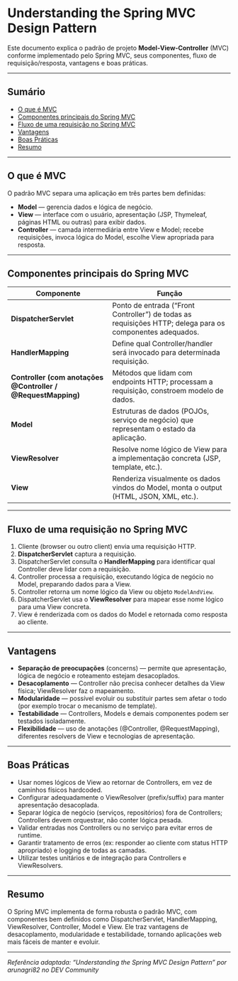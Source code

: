 # Understanding the Spring MVC Design Pattern

Este documento explica o padrão de projeto **Model‑View‑Controller** (MVC) conforme implementado pelo Spring MVC, seus componentes, fluxo de requisição/resposta, vantagens e boas práticas.

---

## Sumário

- [O que é MVC](#o-que-é-mvc)  
- [Componentes principais do Spring MVC](#componentes-principais-do-spring-mvc)  
- [Fluxo de uma requisição no Spring MVC](#fluxo-de-uma-requisição-no-spring-mvc)  
- [Vantagens](#vantagens)  
- [Boas Práticas](#boas-práticas)  
- [Resumo](#resumo)  

---

## O que é MVC

O padrão MVC separa uma aplicação em três partes bem definidas:

- **Model** — gerencia dados e lógica de negócio.  
- **View** — interface com o usuário, apresentação (JSP, Thymeleaf, páginas HTML ou outras) para exibir dados.  
- **Controller** — camada intermediária entre View e Model; recebe requisições, invoca lógica do Model, escolhe View apropriada para resposta.  

---

## Componentes principais do Spring MVC

| Componente | Função |
|---|---|
| **DispatcherServlet** | Ponto de entrada (“Front Controller”) de todas as requisições HTTP; delega para os componentes adequados. |
| **HandlerMapping** | Define qual Controller/handler será invocado para determinada requisição. |
| **Controller (com anotações @Controller / @RequestMapping)** | Métodos que lidam com endpoints HTTP; processam a requisição, constroem modelo de dados. |
| **Model** | Estruturas de dados (POJOs, serviço de negócio) que representam o estado da aplicação. |
| **ViewResolver** | Resolve nome lógico de View para a implementação concreta (JSP, template, etc.). |
| **View** | Renderiza visualmente os dados vindos do Model, monta o output (HTML, JSON, XML, etc.). |

---

## Fluxo de uma requisição no Spring MVC

1. Cliente (browser ou outro client) envia uma requisição HTTP.  
2. **DispatcherServlet** captura a requisição.  
3. DispatcherServlet consulta o **HandlerMapping** para identificar qual Controller deve lidar com a requisição.  
4. Controller processa a requisição, executando lógica de negócio no Model, preparando dados para a View.  
5. Controller retorna um nome lógico da View ou objeto `ModelAndView`.  
6. DispatcherServlet usa o **ViewResolver** para mapear esse nome lógico para uma View concreta.  
7. View é renderizada com os dados do Model e retornada como resposta ao cliente.  

---

## Vantagens

- **Separação de preocupações** (concerns) — permite que apresentação, lógica de negócio e roteamento estejam desacoplados.  
- **Desacoplamento** — Controller não precisa conhecer detalhes da View física; ViewResolver faz o mapeamento.  
- **Modularidade** — possível evoluir ou substituir partes sem afetar o todo (por exemplo trocar o mecanismo de template).  
- **Testabilidade** — Controllers, Models e demais componentes podem ser testados isoladamente.  
- **Flexibilidade** — uso de anotações (@Controller, @RequestMapping), diferentes resolvers de View e tecnologias de apresentação.  

---

## Boas Práticas

- Usar nomes lógicos de View ao retornar de Controllers, em vez de caminhos físicos hardcoded.  
- Configurar adequadamente o ViewResolver (prefix/suffix) para manter apresentação desacoplada.  
- Separar lógica de negócio (serviços, repositórios) fora de Controllers; Controllers devem orquestrar, não conter lógica pesada.  
- Validar entradas nos Controllers ou no serviço para evitar erros de runtime.  
- Garantir tratamento de erros (ex: responder ao cliente com status HTTP apropriado) e logging de todas as camadas.  
- Utilizar testes unitários e de integração para Controllers e ViewResolvers.  

---

## Resumo

O Spring MVC implementa de forma robusta o padrão MVC, com componentes bem definidos como DispatcherServlet, HandlerMapping, ViewResolver, Controller, Model e View. Ele traz vantagens de desacoplamento, modularidade e testabilidade, tornando aplicações web mais fáceis de manter e evoluir.

---

_Referência adaptada: “Understanding the Spring MVC Design Pattern” por arunagri82 no DEV Community_
